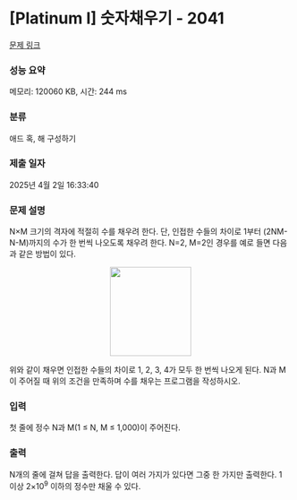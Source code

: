 # [Platinum I] 숫자채우기 - 2041 

[문제 링크](https://www.acmicpc.net/problem/2041) 

### 성능 요약

메모리: 120060 KB, 시간: 244 ms

### 분류

애드 혹, 해 구성하기

### 제출 일자

2025년 4월 2일 16:33:40

### 문제 설명

<p>N×M 크기의 격자에 적절히 수를 채우려 한다. 단, 인접한 수들의 차이로 1부터 (2NM-N-M)까지의 수가 한 번씩 나오도록 채우려 한다. N=2, M=2인 경우를 예로 들면 다음과 같은 방법이 있다.</p>

<p style="text-align: center;"><img alt="" height="159" src="https://www.acmicpc.net/JudgeOnline/upload/201007/fll.png" width="145"></p>

<p>위와 같이 채우면 인접한 수들의 차이로 1, 2, 3, 4가 모두 한 번씩 나오게 된다. N과 M이 주어질 때 위의 조건을 만족하며 수를 채우는 프로그램을 작성하시오.</p>

### 입력 

 <p>첫 줄에 정수 N과 M(1 ≤ N, M ≤ 1,000)이 주어진다.</p>

### 출력 

 <p>N개의 줄에 걸쳐 답을 출력한다. 답이 여러 가지가 있다면 그중 한 가지만 출력한다. 1 이상 2×10<sup>9</sup> 이하의 정수만 채울 수 있다.</p>


